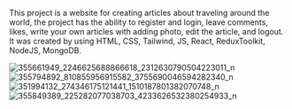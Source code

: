 This project is a website for creating articles about traveling around the world, the project has the ability to register and login, leave comments, likes, write your own articles with adding photo, edit the article, and logout.
It was created by using HTML, CSS, Tailwind, JS, React, ReduxToolkit, NodeJS, MongoDB.

![355661949_2246625688866618_2312630790504223011_n](https://github.com/Saoa35/My-Blog/assets/78507597/60da57a4-b92a-498d-89d4-f46b0644deb2)
![355794892_810855956915582_3755690046594282340_n](https://github.com/Saoa35/My-Blog/assets/78507597/11f4f0f8-00ca-417f-ab61-db7d687ac8ce)
![351994132_274346175121441_1510187801382070748_n](https://github.com/Saoa35/My-Blog/assets/78507597/b6364e90-5aae-4784-8574-ee81a12cf3db)
![355849389_225282077038703_4233626532380254933_n](https://github.com/Saoa35/My-Blog/assets/78507597/e9520a77-3122-4f6c-a2f7-7ae598059c7c)
